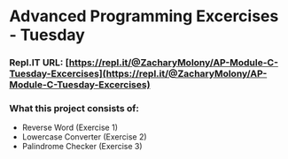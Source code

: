 # Advanced Programming Excercises - Tuesday

### Repl.IT URL: [https://repl.it/@ZacharyMolony/AP-Module-C-Tuesday-Excercises](https://repl.it/@ZacharyMolony/AP-Module-C-Tuesday-Excercises)

### What this project consists of:
 - Reverse Word (Exercise 1)
 - Lowercase Converter (Exercise 2)
 - Palindrome Checker (Exercise 3)
 